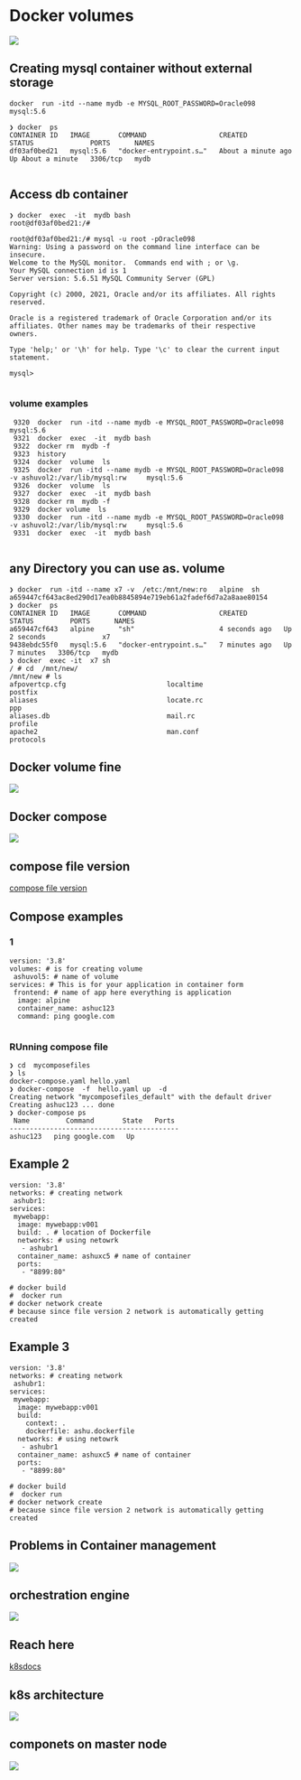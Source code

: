 # Docker volumes 

<img src="volume.png">


## Creating mysql container without external storage 

```
docker  run -itd --name mydb -e MYSQL_ROOT_PASSWORD=Oracle098  mysql:5.6

❯ docker  ps
CONTAINER ID   IMAGE       COMMAND                  CREATED              STATUS              PORTS      NAMES
df03af0bed21   mysql:5.6   "docker-entrypoint.s…"   About a minute ago   Up About a minute   3306/tcp   mydb


```
## Access db container 

```
❯ docker  exec  -it  mydb bash
root@df03af0bed21:/# 

root@df03af0bed21:/# mysql -u root -pOracle098 
Warning: Using a password on the command line interface can be insecure.
Welcome to the MySQL monitor.  Commands end with ; or \g.
Your MySQL connection id is 1
Server version: 5.6.51 MySQL Community Server (GPL)

Copyright (c) 2000, 2021, Oracle and/or its affiliates. All rights reserved.

Oracle is a registered trademark of Oracle Corporation and/or its
affiliates. Other names may be trademarks of their respective
owners.

Type 'help;' or '\h' for help. Type '\c' to clear the current input statement.

mysql> 


```

### volume examples 

```
 9320  docker  run -itd --name mydb -e MYSQL_ROOT_PASSWORD=Oracle098  mysql:5.6 
 9321  docker  exec  -it  mydb bash 
 9322  docker rm  mydb -f
 9323  history
 9324  docker  volume  ls
 9325  docker  run -itd --name mydb -e MYSQL_ROOT_PASSWORD=Oracle098  -v ashuvol2:/var/lib/mysql:rw     mysql:5.6 
 9326  docker  volume  ls
 9327  docker  exec  -it  mydb bash 
 9328  docker rm  mydb -f
 9329  docker volume  ls
 9330  docker  run -itd --name mydb -e MYSQL_ROOT_PASSWORD=Oracle098  -v ashuvol2:/var/lib/mysql:rw     mysql:5.6 
 9331  docker  exec  -it  mydb bash 


```

## any Directory you can use as. volume 

```
❯ docker  run -itd --name x7 -v  /etc:/mnt/new:ro   alpine  sh
a659447cf643ac8ed290d17ea0b8845894e719eb61a2fadef6d7a2a8aae80154
❯ docker  ps
CONTAINER ID   IMAGE       COMMAND                  CREATED         STATUS         PORTS      NAMES
a659447cf643   alpine      "sh"                     4 seconds ago   Up 2 seconds              x7
9438ebdc55f0   mysql:5.6   "docker-entrypoint.s…"   7 minutes ago   Up 7 minutes   3306/tcp   mydb
❯ docker  exec -it  x7 sh
/ # cd  /mnt/new/
/mnt/new # ls
afpovertcp.cfg                         localtime                              postfix
aliases                                locate.rc                              ppp
aliases.db                             mail.rc                                profile
apache2                                man.conf                               protocols

```

## Docker volume fine

<img src="contvol.png">

## Docker compose 

<img src="compose.png">

## compose file version 

[compose file version](https://docs.docker.com/compose/compose-file/)

## Compose examples 

### 1 

```
version: '3.8'
volumes: # is for creating volume
 ashuvol5: # name of volume 
services: # This is for your application in container form
 frontend: # name of app here everything is application 
  image: alpine
  container_name: ashuc123
  command: ping google.com
  
 ```
 
 ### RUnning compose file 
 
 ```
 ❯ cd  mycomposefiles
❯ ls
docker-compose.yaml hello.yaml
❯ docker-compose  -f  hello.yaml up  -d
Creating network "mycomposefiles_default" with the default driver
Creating ashuc123 ... done
❯ docker-compose ps
  Name         Command       State   Ports
------------------------------------------
ashuc123   ping google.com   Up           

```

## Example 2 

```
version: '3.8'
networks: # creating network 
 ashubr1: 
services: 
 mywebapp:
  image: mywebapp:v001 
  build: . # location of Dockerfile
  networks: # using netowrk 
   - ashubr1 
  container_name: ashuxc5 # name of container 
  ports:
   - "8899:80"

# docker build 
#  docker run 
# docker network create 
# because since file version 2 network is automatically getting created

```

## Example 3 

```
version: '3.8'
networks: # creating network 
 ashubr1: 
services: 
 mywebapp:
  image: mywebapp:v001 
  build: 
    context: .
    dockerfile: ashu.dockerfile
  networks: # using netowrk 
   - ashubr1 
  container_name: ashuxc5 # name of container 
  ports:
   - "8899:80"

# docker build 
#  docker run 
# docker network create 
# because since file version 2 network is automatically getting created

```

## Problems in Container management 

<img src="problem.png">

## orchestration engine 

<img src="orch.png">

## Reach here 

[k8sdocs](https://kubernetes.io/docs/home/)

## k8s architecture 

<img src="apische.png">

## componets on master node 

<img src="compo.png">


